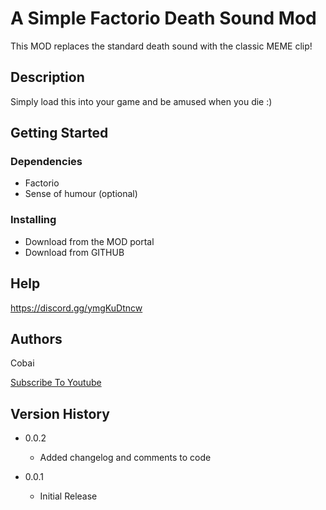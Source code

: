 # A Simple Factorio Death Sound Mod

This MOD replaces the standard death sound with the classic MEME clip!

## Description

Simply load this into your game and be amused when you die :)

## Getting Started

### Dependencies

* Factorio
* Sense of humour (optional)

### Installing

* Download from the MOD portal
* Download from GITHUB

## Help

https://discord.gg/ymgKuDtncw

## Authors

Cobai

[Subscribe To Youtube](https://www.youtube.com/@cobai.?sub_confirmation=1)

## Version History

* 0.0.2
    * Added changelog and comments to code

* 0.0.1
    * Initial Release
